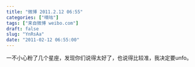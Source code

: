 ```yaml
---
title: "微博 2011.2.12 06:55"
categories: ["嘀咕"]
tags: ["来自微博 weibo.com"]
draft: false
slug: "YnRsAa"
date: "2011-02-12 06:55:00"
---
```


<p>一不小心粉了几个星座，发现你们说得太好了，也说得比较准，我决定要unfo。 ​​​​</p>
